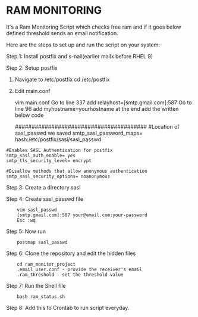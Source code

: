 # RAM MONITORING
It's a Ram Monitoring Script which checks free ram and if it goes below defined threshold sends an email notification.


Here are the steps to set up and run the script on your system:

Step 1: Install postfix and s-nail(earlier mailx before RHEL 9)

Step 2: Setup postfix

   1. Navigate to /etc/postfix
      cd /etc/postfix

   2. Edit main.conf
   
      vim main.conf
      Go to line 337
      add relayhost=[smtp.gmail.com]:587
      Go to line 96
      add myhostname=yourhostname
      at the end 
      add the written below code

      ########################################
    #Location of sasl_passwd we saved
    smtp_sasl_password_maps= hash:/etc/postfix/sasl/sasl_passwd

    #Enables SASL Authentication for postfix
    smtp_sasl_auth_enable= yes
    smtp_tls_security_level= encrypt

    #Disallow methods that allow anonymous authentication
    smtp_sasl_security_options= noanonymous

      

Step 3: Create a directory sasl

Step 4: Create sasl_passwd file

        vim sasl_passwd
        [smtp.gmail.com]:587 your@email.com:your-password
        Esc :wq

Step 5: Now run

        postmap sasl_passwd

Step 6: Clone the repository and edit the hidden files

        cd ram_monitor_project
        .email_user.conf - provide the receiver's email
        .ram_threshold - set the threshold value

Step 7: Run the Shell file

        bash ram_status.sh

Step 8: Add this to Crontab to run script everyday.        
    